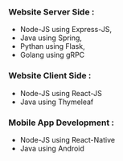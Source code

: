 ### Website Server Side :

-	Node-JS using Express-JS, 
-	Java using Spring, 
-	Pythan using Flask, 
-	Golang using gRPC 
	
### Website Client Side : 
-	Node-JS using React-JS
-	Java using Thymeleaf
	
### Mobile App Development :
-	Node-JS using React-Native
-	Java using Android

